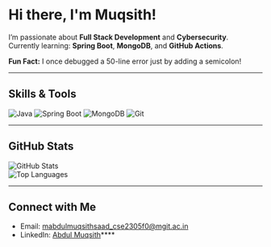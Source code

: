 #  Hi there, I'm Muqsith! 

I’m passionate about **Full Stack Development** and **Cybersecurity**.  
Currently learning: **Spring Boot**, **MongoDB**, and **GitHub Actions**.  

 **Fun Fact:** I once debugged a 50-line error just by adding a semicolon!

---

##  Skills & Tools

![Java](https://img.shields.io/badge/Java-ED8B00?style=for-the-badge&logo=java&logoColor=white) 
![Spring Boot](https://img.shields.io/badge/SpringBoot-6DB33F?style=for-the-badge&logo=spring-boot&logoColor=white) 
![MongoDB](https://img.shields.io/badge/MongoDB-4DB33D?style=for-the-badge&logo=mongodb&logoColor=white) 
![Git](https://img.shields.io/badge/Git-F05032?style=for-the-badge&logo=git&logoColor=white)

---

## GitHub Stats

![GitHub Stats](https://github-readme-stats.vercel.app/api?username=Muqsith11&show_icons=true&theme=radical)  
![Top Languages](https://github-readme-stats.vercel.app/api/top-langs/?username=Muqsith11&layout=compact)

---

##  Connect with Me

-  Email: mabdulmuqsithsaad_cse2305f0@mgit.ac.in  
-  LinkedIn: [Abdul Muqsith](https://www.linkedin.com/in/abdul-muqsith-a1768b2b8/)****
